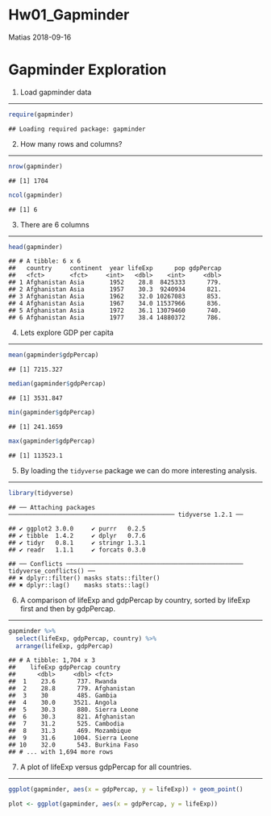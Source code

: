 Hw01\_Gapminder
================
Matias
2018-09-16

Gapminder Exploration
=====================

1. Load gapminder data
----------------------

``` r
require(gapminder)
```

    ## Loading required package: gapminder

2. How many rows and columns?
-----------------------------

``` r
nrow(gapminder)
```

    ## [1] 1704

``` r
ncol(gapminder)
```

    ## [1] 6

3. There are 6 columns
----------------------

``` r
head(gapminder)
```

    ## # A tibble: 6 x 6
    ##   country     continent  year lifeExp      pop gdpPercap
    ##   <fct>       <fct>     <int>   <dbl>    <int>     <dbl>
    ## 1 Afghanistan Asia       1952    28.8  8425333      779.
    ## 2 Afghanistan Asia       1957    30.3  9240934      821.
    ## 3 Afghanistan Asia       1962    32.0 10267083      853.
    ## 4 Afghanistan Asia       1967    34.0 11537966      836.
    ## 5 Afghanistan Asia       1972    36.1 13079460      740.
    ## 6 Afghanistan Asia       1977    38.4 14880372      786.

4. Lets explore GDP per capita
------------------------------

``` r
mean(gapminder$gdpPercap)
```

    ## [1] 7215.327

``` r
median(gapminder$gdpPercap)
```

    ## [1] 3531.847

``` r
min(gapminder$gdpPercap)
```

    ## [1] 241.1659

``` r
max(gapminder$gdpPercap)
```

    ## [1] 113523.1

5. By loading the `tidyverse` package we can do more interesting analysis.
--------------------------------------------------------------------------

``` r
library(tidyverse)
```

    ## ── Attaching packages ────────────────────────────────────────────── tidyverse 1.2.1 ──

    ## ✔ ggplot2 3.0.0     ✔ purrr   0.2.5
    ## ✔ tibble  1.4.2     ✔ dplyr   0.7.6
    ## ✔ tidyr   0.8.1     ✔ stringr 1.3.1
    ## ✔ readr   1.1.1     ✔ forcats 0.3.0

    ## ── Conflicts ───────────────────────────────────────────────── tidyverse_conflicts() ──
    ## ✖ dplyr::filter() masks stats::filter()
    ## ✖ dplyr::lag()    masks stats::lag()

6. A comparison of lifeExp and gdpPercap by country, sorted by lifeExp first and then by gdpPercap.
---------------------------------------------------------------------------------------------------

``` r
gapminder %>%
  select(lifeExp, gdpPercap, country) %>%
  arrange(lifeExp, gdpPercap)
```

    ## # A tibble: 1,704 x 3
    ##    lifeExp gdpPercap country     
    ##      <dbl>     <dbl> <fct>       
    ##  1    23.6      737. Rwanda      
    ##  2    28.8      779. Afghanistan 
    ##  3    30        485. Gambia      
    ##  4    30.0     3521. Angola      
    ##  5    30.3      880. Sierra Leone
    ##  6    30.3      821. Afghanistan 
    ##  7    31.2      525. Cambodia    
    ##  8    31.3      469. Mozambique  
    ##  9    31.6     1004. Sierra Leone
    ## 10    32.0      543. Burkina Faso
    ## # ... with 1,694 more rows

7. A plot of lifeExp versus gdpPercap for all countries.
--------------------------------------------------------

``` r
ggplot(gapminder, aes(x = gdpPercap, y = lifeExp)) + geom_point()
```

``` r
plot <- ggplot(gapminder, aes(x = gdpPercap, y = lifeExp)) 
```
